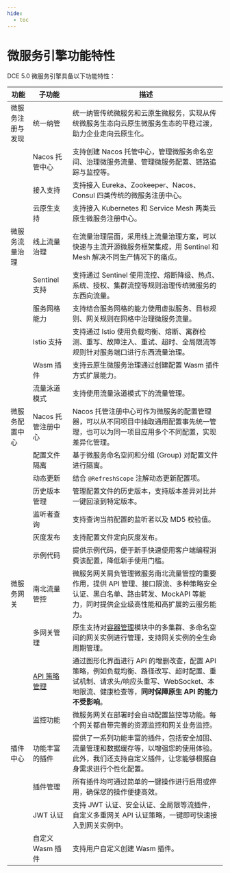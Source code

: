 ```yaml
---
hide:
  - toc
---
```


# 微服务引擎功能特性

DCE 5.0 微服务引擎具备以下功能特性：

| 功能 | 子功能 | 描述 |
| ---- | ----- | --- |
| 微服务注册与发现 | 统一纳管 | 统一纳管传统微服务和云原生微服务，实现从传统微服务生态向云原生微服务生态的平稳过渡，助力企业走向云原生化。 |
| | Nacos 托管中心 | 支持创建 Nacos 托管中心，管理微服务命名空间、治理微服务流量、管理微服务配置、链路追踪与监控等。 |
| | 接入支持 | 支持接入 Eureka、Zookeeper、Nacos、Consul 四类传统的微服务注册中心。 |
| | 云原生支持 | 支持接入 Kubernetes 和 Service Mesh 两类云原生微服务注册中心。 |
| 微服务流量治理 | 线上流量治理 | 在流量治理层面，采用线上流量治理方案，可以快速与主流开源微服务框架集成，用 Sentinel 和 Mesh 解决不同生产情况下的痛点。 |
| | Sentinel 支持 | 支持通过 Sentinel 使用流控、熔断降级、热点、系统、授权、集群流控等规则治理传统微服务的东西向流量。 |
| | 服务网格能力 | 支持结合服务网格的能力使用虚拟服务、目标规则、网关规则在网格中治理微服务流量。 |
| | Istio 支持 | 支持通过 Istio 使用负载均衡、熔断、离群检测、重写、故障注入、重试、超时、全局限流等规则针对服务端口进行东西流量治理。 |
| | Wasm 插件 | 支持云原生微服务治理通过创建配置 Wasm 插件方式扩展能力。 |
| | 流量泳道模式 | 支持使用流量泳道模式下的流量管理。 |
| 微服务配置中心 | Nacos 托管注册中心 | Nacos 托管注册中心可作为微服务的配置管理器，可以从不同项目中抽取通用配置事先统一管理，也可以为同一项目应用多个不同配置，实现差异化管理。 |
| | 配置文件隔离 | 基于微服务命名空间和分组 (Group) 对配置文件进行隔离。 |
| | 动态更新 | 结合 `@RefreshScope` 注解动态更新配置项。 |
| | 历史版本管理 | 管理配置文件的历史版本，支持版本差异对比并一键回滚到特定版本。 |
| | 监听者查询 | 支持查询当前配置的监听者以及 MD5 校验值。 |
| | 灰度发布 | 支持配置文件定向灰度发布。 |
| | 示例代码 | 提供示例代码，便于新手快速使用客户端编程消费该配置，降低新手使用门槛。 |
| 微服务网关 | 南北流量管控 | 微服务网关肩负管理微服务南北流量管控的重要作用，提供 API 管理、接口限流、多种策略安全认证、黑白名单、路由转发、MockAPI 等能力，同时提供企业级高性能和高扩展的云服务能力。 |
| | 多网关管理 | 原生支持对[容器管理](../../kpanda/intro/index.md)模块中的多集群、多命名空间的网关实例进行管理，支持网关实例的全生命周期管理。 |
| | [API 策略管理](../best-practice/gateway02.md) | 通过图形化界面进行 API 的增删改查，配置 API 策略，例如负载均衡、路径改写、超时配置、重试机制、请求头/响应头重写、WebSocket、本地限流、健康检查等，**同时保障原生 API 的能力不受影响**。 |
| | 监控功能 | 微服务网关在部署时会自动配置监控等功能。每个网关都自带完善的资源监控和网关业务监控。 |
| 插件中心 | 功能丰富的插件 | 提供了一系列功能丰富的插件，包括安全加固、流量管理和数据缓存等，以增强您的使用体验。此外，我们还支持自定义插件，让您能够根据自身需求进行个性化配置。 |
| | 插件管理 | 所有插件均可通过简单的一键操作进行启用或停用，确保您的操作便捷高效。 |
| | JWT 认证 | 支持 JWT 认证、安全认证、全局限等流插件，自定义多重网关 API 认证策略，一键即可快速接入到网关实例中。 |
| | 自定义 Wasm 插件 | 支持用户自定义创建 Wasm 插件。 |
